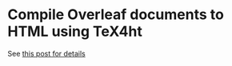 # Compile Overleaf documents to HTML using TeX4ht

See [this post for details](https://www.kodymirus.cz/overleaf-html-sample/main.html)
